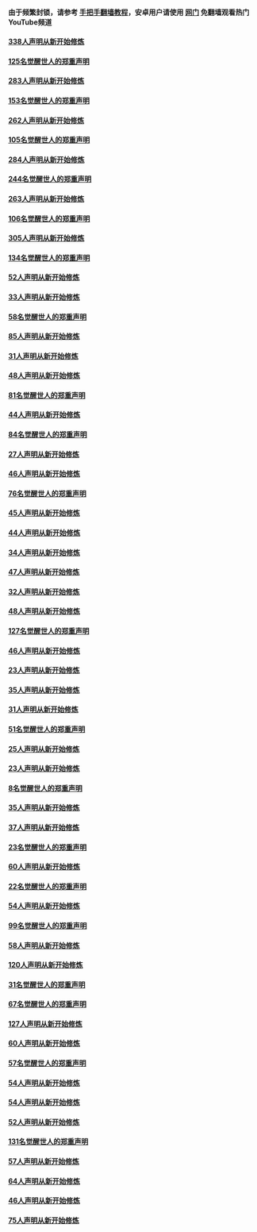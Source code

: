 #### 由于频繁封锁，请参考 [手把手翻墙教程](https://github.com/gfw-breaker/guides/wiki/)，安卓用户请使用 [网门](https://github.com/gfw-breaker/nogfw/blob/master/dl.md?t=04250801) 免翻墙观看热门YouTube频道 

#### [338人声明从新开始修炼](../pages/91/423540.md?t=04250801) 

#### [125名觉醒世人的郑重声明](../pages/91/423539.md?t=04250801) 

#### [283人声明从新开始修炼](../pages/91/423296.md?t=04250801) 

#### [153名觉醒世人的郑重声明](../pages/91/423295.md?t=04250801) 

#### [262人声明从新开始修炼](../pages/91/423004.md?t=04250801) 

#### [105名觉醒世人的郑重声明](../pages/91/423003.md?t=04250801) 

#### [284人声明从新开始修炼](../pages/91/422707.md?t=04250801) 

#### [244名觉醒世人的郑重声明](../pages/91/422706.md?t=04250801) 

#### [263人声明从新开始修炼](../pages/91/422553.md?t=04250801) 

#### [106名觉醒世人的郑重声明](../pages/91/422552.md?t=04250801) 

#### [305人声明从新开始修炼](../pages/91/422153.md?t=04250801) 

#### [134名觉醒世人的郑重声明](../pages/91/422152.md?t=04250801) 

#### [52人声明从新开始修炼](../pages/91/421846.md?t=04250801) 

#### [33人声明从新开始修炼](../pages/91/421804.md?t=04250801) 

#### [58名觉醒世人的郑重声明](../pages/91/421845.md?t=04250801) 

#### [85人声明从新开始修炼](../pages/91/421769.md?t=04250801) 

#### [31人声明从新开始修炼](../pages/91/421763.md?t=04250801) 

#### [48人声明从新开始修炼](../pages/91/421605.md?t=04250801) 

#### [81名觉醒世人的郑重声明](../pages/91/421656.md?t=04250801) 

#### [44人声明从新开始修炼](../pages/91/421544.md?t=04250801) 

#### [84名觉醒世人的郑重声明](../pages/91/421543.md?t=04250801) 

#### [27人声明从新开始修炼](../pages/91/421465.md?t=04250801) 

#### [46人声明从新开始修炼](../pages/91/421454.md?t=04250801) 

#### [76名觉醒世人的郑重声明](../pages/91/421453.md?t=04250801) 

#### [45人声明从新开始修炼](../pages/91/421452.md?t=04250801) 

#### [44人声明从新开始修炼](../pages/91/421422.md?t=04250801) 

#### [34人声明从新开始修炼](../pages/91/421322.md?t=04250801) 

#### [47人声明从新开始修炼](../pages/91/421264.md?t=04250801) 

#### [32人声明从新开始修炼](../pages/91/421225.md?t=04250801) 

#### [48人声明从新开始修炼](../pages/91/421202.md?t=04250801) 

#### [127名觉醒世人的郑重声明](../pages/91/421224.md?t=04250801) 

#### [46人声明从新开始修炼](../pages/91/421203.md?t=04250801) 

#### [23人声明从新开始修炼](../pages/91/421138.md?t=04250801) 

#### [35人声明从新开始修炼](../pages/91/421122.md?t=04250801) 

#### [31人声明从新开始修炼](../pages/91/421081.md?t=04250801) 

#### [51名觉醒世人的郑重声明](../pages/91/421080.md?t=04250801) 

#### [25人声明从新开始修炼](../pages/91/421020.md?t=04250801) 

#### [23人声明从新开始修炼](../pages/91/420884.md?t=04250801) 

#### [8名觉醒世人的郑重声明](../pages/91/420883.md?t=04250801) 

#### [35人声明从新开始修炼](../pages/91/420809.md?t=04250801) 

#### [37人声明从新开始修炼](../pages/91/420766.md?t=04250801) 

#### [23名觉醒世人的郑重声明](../pages/91/420765.md?t=04250801) 

#### [60人声明从新开始修炼](../pages/91/420727.md?t=04250801) 

#### [22名觉醒世人的郑重声明](../pages/91/420726.md?t=04250801) 

#### [54人声明从新开始修炼](../pages/91/420529.md?t=04250801) 

#### [99名觉醒世人的郑重声明](../pages/91/420528.md?t=04250801) 

#### [58人声明从新开始修炼](../pages/91/420198.md?t=04250801) 

#### [120人声明从新开始修炼](../pages/91/420141.md?t=04250801) 

#### [31名觉醒世人的郑重声明](../pages/91/420197.md?t=04250801) 

#### [67名觉醒世人的郑重声明](../pages/91/420140.md?t=04250801) 

#### [127人声明从新开始修炼](../pages/91/420082.md?t=04250801) 

#### [60人声明从新开始修炼](../pages/91/420081.md?t=04250801) 

#### [57名觉醒世人的郑重声明](../pages/91/420080.md?t=04250801) 

#### [54人声明从新开始修炼](../pages/91/419533.md?t=04250801) 

#### [54人声明从新开始修炼](../pages/91/419532.md?t=04250801) 

#### [52人声明从新开始修炼](../pages/91/419531.md?t=04250801) 

#### [131名觉醒世人的郑重声明](../pages/91/419530.md?t=04250801) 

#### [57人声明从新开始修炼](../pages/91/419430.md?t=04250801) 

#### [64人声明从新开始修炼](../pages/91/419429.md?t=04250801) 

#### [46人声明从新开始修炼](../pages/91/419428.md?t=04250801) 

#### [75人声明从新开始修炼](../pages/91/419427.md?t=04250801) 

